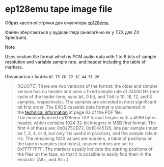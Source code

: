 # ep128emu tape image file

Образ касетної стрічки для емулятора [ep128emu](../../../emulators/em-ep128emu.md).  

Файли зберігаються у аудіовигляді (аналогічно як у TZX для ZX Spectrum).

> [!NOTE]
> Uses custom file format which is PCM audio data with 1 to 8 bits of sample resolution and variable sample rate, and header including the table of markers.

Починаєтся з байтів `02 75 CD 72 1C 44 51 26`


> [!QUOTE]
> There are two versions of the format: the older and simpler version has no header and uses a fixed sample rate of 24000 Hz (one cycle of the leader tone, sync bit, 0 bit, and 1 bit is 10, 16, 12, and 8 samples, respectively). The samples are encoded in most significant bit first order. The EXOS cassette data format is documented in the [technical information](http://ep128.hu/Ep_Konyv/EXOS20_Technical_Information.pdf) at page 83 of the PDF file.  
> The more advanced ep128emu TAP format begins with a 4096 bytes header, which contains 1024 32-bit integers in MSB first format. The first 4 of these are: 0x0275CD72, 0x1C445126, bits per sample (must be 1, 2, 4, or 8, but only 1 is useful in practice), and the sample rate in Hz. The remaining 1020 values are markers, a table of positions on the tape in samples (not bytes), unused entries are set to 0xFFFFFFFF. The markers usually indicate the starting positions of the files on the tape, so that it is possible to easily find them in the emulator (Alt+, and Alt+.).